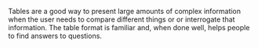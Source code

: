 Tables are a good way to present large amounts of complex information when the user needs to compare different things or or interrogate that information. The table format is familiar and, when done well, helps people to find answers to questions.
